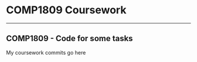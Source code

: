 # COMP1809 Coursework
-----------------------------
COMP1809 - Code for some tasks
-----------------------------
My coursework commits go here
